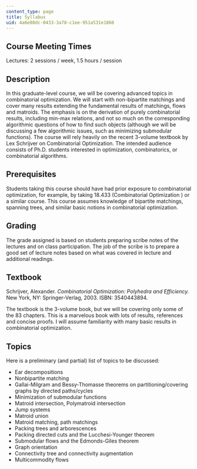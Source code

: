 ```yaml
---
content_type: page
title: Syllabus
uid: 4a6e80dc-0433-3a78-c1ee-951a531e1860
---
```


Course Meeting Times
--------------------

Lectures: 2 sessions / week, 1.5 hours / session

Description
-----------

In this graduate-level course, we will be covering advanced topics in combinatorial optimization. We will start with non-bipartite matchings and cover many results extending the fundamental results of matchings, flows and matroids. The emphasis is on the derivation of purely combinatorial results, including min-max relations, and not so much on the corresponding algorithmic questions of how to find such objects (although we will be discussing a few algorithmic issues, such as minimizing submodular functions). The course will rely heavily on the recent 3-volume textbook by Lex Schrijver on Combinatorial Optimization. The intended audience consists of Ph.D. students interested in optimization, combinatorics, or combinatorial algorithms.

Prerequisites
-------------

Students taking this course should have had prior exposure to combinatorial optimization, for example, by taking 18.433 (Combinatorial Optimization ) or a similar course. This course assumes knowledge of bipartite matchings, spanning trees, and similar basic notions in combinatorial optimization.

Grading
-------

The grade assigned is based on students preparing scribe notes of the lectures and on class participation. The job of the scribe is to prepare a good set of lecture notes based on what was covered in lecture and additional readings.

Textbook
--------

Schrijver, Alexander. _Combinatorial Optimization: Polyhedra and Efficiency._ New York, NY: Springer-Verlag, 2003. ISBN: 3540443894.

The textbook is the 3-volume book, but we will be covering only some of the 83 chapters. This is a marvelous book with lots of results, references and concise proofs. I will assume familiarity with many basic results in combinatorial optimization.

Topics
------

Here is a preliminary (and partial) list of topics to be discussed:

*   Ear decompositions
*   Nonbipartite matching
*   Gallai-Milgram and Bessy-Thomasse theorems on partitioning/covering graphs by directed paths/cycles
*   Minimization of submodular functions
*   Matroid intersection, Polymatroid intersection
*   Jump systems
*   Matroid union
*   Matroid matching, path matchings
*   Packing trees and arborescences
*   Packing directed cuts and the Lucchesi-Younger theorem
*   Submodular flows and the Edmonds-Giles theorem
*   Graph orientation
*   Connectivity tree and connectivity augmentation
*   Multicommodity flows